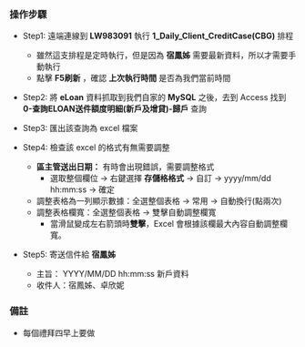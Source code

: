 ### 操作步驟
- Step1: 遠端連線到 **LW983091** 執行 **1_Daily_Client_CreditCase(CBG)** 排程
    - 雖然這支排程是定時執行，但是因為 **宿鳳姊** 需要最新資料，所以才需要手動執行
    - 點擊 **F5刷新** ，確認 **上次執行時間** 是否為我們當前時間

- Step2: 將 **eLoan** 資料抓取到我們自家的 **MySQL** 之後，去到 Access 找到 **0-查詢ELOAN送件額度明細(新戶及增貸)-歸戶** 查詢

- Step3: 匯出該查詢為 excel 檔案

- Step4: 檢查該 excel 的格式有無需要調整
    - **區主管送出日期：** 有時會出現錯誤，需要調整格式
        - 選取整個欄位 -> 右鍵選擇 **存儲格格式** -> 自訂 -> yyyy/mm/dd hh:mm:ss -> 確定
    - 調整表格為一列顯示數據：全選整個表格 -> 常用 -> 自動換行(點兩次)
    - 調整表格欄寬：全選整個表格 -> 雙擊自動調整欄寬
        - 當滑鼠變成左右箭頭時**雙擊**，Excel 會根據該欄最大內容自動調整欄寬。

- Step5: 寄送信件給 **宿鳳姊**
    - 主旨： YYYY/MM/DD hh:mm:ss 新戶資料
    - 收件人：宿鳳姊、卓欣妮

### 備註
- 每個禮拜四早上要做